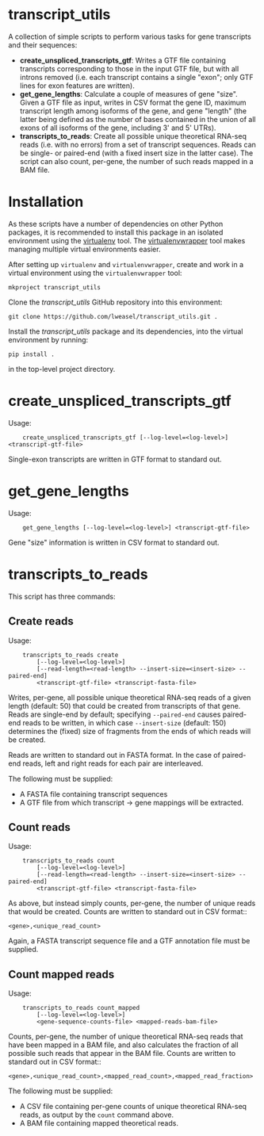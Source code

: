 transcript_utils
================

A collection of simple scripts to perform various tasks for gene transcripts and their sequences:

* **create_unspliced_transcripts_gtf**: Writes a GTF file containing transcripts corresponding to those in the input GTF file, but with all introns removed (i.e. each transcript contains a single "exon"; only GTF lines for exon features are written).
* **get_gene_lengths**: Calculate a couple of measures of gene "size". Given a GTF file as input, writes in CSV format the gene ID, maximum transcript length among isoforms of the gene, and gene "length" (the latter being defined as the number of bases contained in the union of all exons of all isoforms of the gene, including 3' and 5' UTRs).
* **transcripts_to_reads**: Create all possible unique theoretical RNA-seq reads (i.e. with no errors) from a set of transcript sequences. Reads can be single- or paired-end (with a fixed insert size in the latter case). The script can also count, per-gene, the number of such reads mapped in a BAM file.

Installation
============

As these scripts have a number of dependencies on other Python packages, it is recommended to install this package in an isolated environment using the [virtualenv](http://virtualenv.readthedocs.org/en/latest/index.html>) tool. The [virtualenvwrapper](http://virtualenvwrapper.readthedocs.org/en/latest/install.html>) tool makes managing multiple virtual environments easier.

After setting up ``virtualenv`` and ``virtualenvwrapper``, create and work in a virtual environment using the ``virtualenvwrapper`` tool:

```
mkproject transcript_utils
```

Clone the *transcript_utils* GitHub repository into this environment:

```
git clone https://github.com/lweasel/transcript_utils.git .
```

Install the *transcript_utils* package and its dependencies, into the virtual environment by running:

```
pip install .
```

in the top-level project directory.

create_unspliced_transcripts_gtf
================================

Usage:

```
    create_unspliced_transcripts_gtf [--log-level=<log-level>] <transcript-gtf-file>
```

Single-exon transcripts are written in GTF format to standard out.


get_gene_lengths
================

Usage:

```
    get_gene_lengths [--log-level=<log-level>] <transcript-gtf-file>
```

Gene "size" information is written in CSV format to standard out.

transcripts_to_reads
====================

This script has three commands:

Create reads
------------

Usage:

```
    transcripts_to_reads create
        [--log-level=<log-level>]
        [--read-length=<read-length> --insert-size=<insert-size> --paired-end]
        <transcript-gtf-file> <transcript-fasta-file>
```

Writes, per-gene, all possible unique theoretical RNA-seq reads of a given length (default: 50) that could be created from transcripts of that gene. Reads are single-end by default; specifying ``--paired-end`` causes paired-end reads to be written, in which case ``--insert-size`` (default: 150) determines the (fixed) size of fragments from the ends of which reads will be created.

Reads are written to standard out in FASTA format. In the case of paired-end reads, left and right reads for each pair are interleaved.

The following must be supplied:

* A FASTA file containing transcript sequences
* A GTF file from which transcript -> gene mappings will be extracted.

Count reads
-----------

Usage:

```
    transcripts_to_reads count
        [--log-level=<log-level>]
        [--read-length=<read-length> --insert-size=<insert-size> --paired-end]
        <transcript-gtf-file> <transcript-fasta-file>
```

As above, but instead simply counts, per-gene, the number of unique reads that would be created. Counts are written to standard out in CSV format::

    <gene>,<unique_read_count>

Again, a FASTA transcript sequence file and a GTF annotation file must be supplied.

Count mapped reads
------------------

Usage:

```
    transcripts_to_reads count_mapped
        [--log-level=<log-level>]
        <gene-sequence-counts-file> <mapped-reads-bam-file>
```

Counts, per-gene, the number of unique theoretical RNA-seq reads that have been mapped in a BAM file, and also calculates the fraction of all possible such reads that appear in the BAM file. Counts are written to standard out in CSV format::

    <gene>,<unique_read_count>,<mapped_read_count>,<mapped_read_fraction>

The following must be supplied:

* A CSV file containing per-gene counts of unique theoretical RNA-seq reads, as output by the ``count`` command above.
* A BAM file containing mapped theoretical reads.
